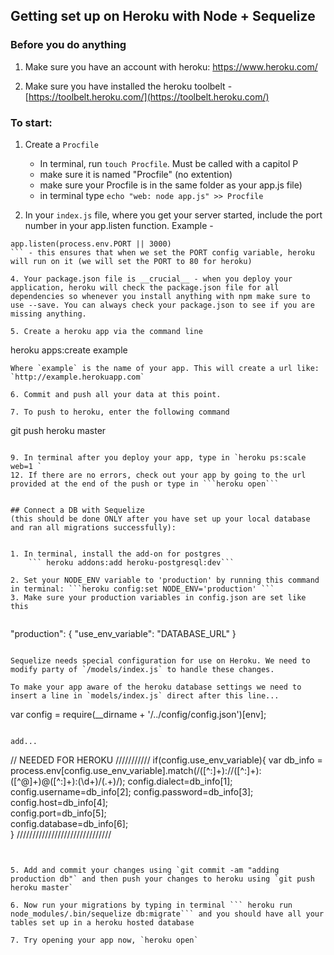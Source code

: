 ## Getting set up on Heroku with Node + Sequelize 

### Before you do anything
1. Make sure you have an account with heroku: https://www.heroku.com/

2. Make sure you have installed the heroku toolbelt - [https://toolbelt.heroku.com/](https://toolbelt.heroku.com/)

### To start:


1. Create a `Procfile` 
	- In terminal, run `touch Procfile`. Must be called with a capitol P
	- make sure it is named "Procfile" (no extention) 
	- make sure your Procfile is in the same folder as your app.js file) 
	- in terminal type `echo "web: node app.js" >> Procfile`



3. In your `index.js` file, where you get your server started, include the port number in your app.listen function.  Example - 
```
app.listen(process.env.PORT || 3000)
``` - this ensures that when we set the PORT config variable, heroku will run on it (we will set the PORT to 80 for heroku)

4. Your package.json file is __crucial__ - when you deploy your application, heroku will check the package.json file for all dependencies so whenever you install anything with npm make sure to use --save. You can always check your package.json to see if you are missing anything. 

5. Create a heroku app via the command line
```
heroku apps:create example
```
Where `example` is the name of your app. This will create a url like: `http://example.herokuapp.com`

6. Commit and push all your data at this point.

7. To push to heroku, enter the following command
```
git push heroku master
```

9. In terminal after you deploy your app, type in `heroku ps:scale web=1 `
12. If there are no errors, check out your app by going to the url provided at the end of the push or type in ```heroku open```


## Connect a DB with Sequelize
(this should be done ONLY after you have set up your local database and ran all migrations successfully):


1. In terminal, install the add-on for postgres
    ``` heroku addons:add heroku-postgresql:dev```
  
2. Set your NODE_ENV variable to 'production' by running this command in terminal: ```heroku config:set NODE_ENV='production' ``` 
3. Make sure your production variables in config.json are set like this
  
  ```
"production": {
    "use_env_variable": "DATABASE_URL"
}
```

Sequelize needs special configuration for use on Heroku. We need to modify party of `/models/index.js` to handle these changes.

To make your app aware of the heroku database settings we need to insert a line in `models/index.js` direct after this line...

```
var config    = require(__dirname + '/../config/config.json')[env];
```

add...

```
// NEEDED FOR HEROKU ///////////
if(config.use_env_variable){
  var db_info = process.env[config.use_env_variable].match(/([^:]+):\/\/([^:]+):([^@]+)@([^:]+):(\d+)\/(.+)/);
  config.dialect=db_info[1];
  config.username=db_info[2];
  config.password=db_info[3];
  config.host=db_info[4];  
  config.port=db_info[5];  
  config.database=db_info[6];  
}
//////////////////////////////
```


5. Add and commit your changes using `git commit -am "adding production db"` and then push your changes to heroku using `git push heroku master`

6. Now run your migrations by typing in terminal ``` heroku run node_modules/.bin/sequelize db:migrate``` and you should have all your tables set up in a heroku hosted database

7. Try opening your app now, `heroku open`
